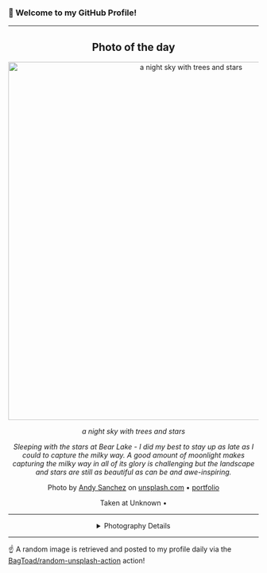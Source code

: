 ### 👋 Welcome to my GitHub Profile!

----
<div align="center">

## Photo of the day
  
  <a href="https://unsplash.com/photos/a-night-sky-with-trees-and-stars-gKci_AAMfRQ"><img width="720" src="https://images.unsplash.com/photo-1666813721352-ddf3286e653b?crop=entropy&cs=tinysrgb&fit=max&fm=jpg&ixid=M3w1OTQ0OTd8MHwxfHJhbmRvbXx8fHx8fHx8fDE3MTQ0NTcyMzJ8&ixlib=rb-4.0.3&q=80&w=1080" alt="a night sky with trees and stars"></a>
  
  <em>a night sky with trees and stars</em>
  
  <em>Sleeping with the stars at Bear Lake - I did my best to stay up as late as I could to capture the milky way. A good amount of moonlight makes capturing the milky way in all of its glory is challenging but the landscape and stars are still as beautiful as can be and awe-inspiring.</em>

  Photo by [Andy Sanchez](https://andysanchezmarketing.com/portfolio) on [unsplash.com](https://unsplash.com/) • [portfolio](https://andysanchezmarketing.com/portfolio)
  
  Taken at Unknown • 
  
  ---
  
<details>
<summary>Photography Details</summary>
  
| Parameter     | Value |
| ------------- | ----- |
| Camera Model  | null |
| Exposure Time | null |
| Aperture      | null |
| Focal Length  | null |
| ISO           | null |
| Location      | Unknown (null) |
| Coordinates   | Latitude null, Longitude null |

</details>

</div>

----

☝️ A random image is retrieved and posted to my profile daily via the [BagToad/random-unsplash-action](https://github.com/BagToad/random-unsplash-action) action!
